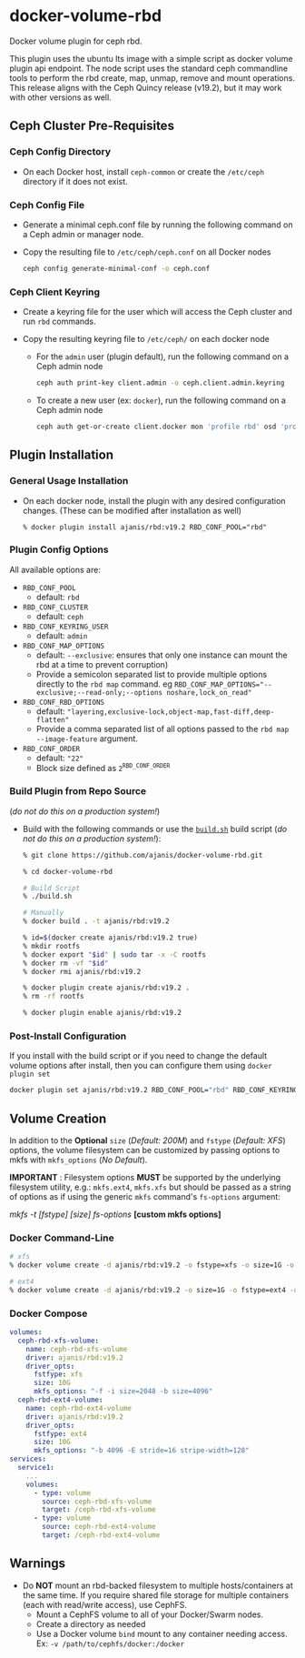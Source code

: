 # docker-volume-rbd
Docker volume plugin for ceph rbd.

This plugin uses the ubuntu lts image with a simple script as docker volume plugin api endpoint. The node script uses the standard ceph commandline tools to perform the rbd create, map, unmap, remove and mount operations. This release aligns with the Ceph Quincy release (v19.2), but it may work with other versions as well.

## Ceph Cluster Pre-Requisites

### Ceph Config Directory

- On each Docker host, install `ceph-common` or create the `/etc/ceph` directory if it does not exist.

### Ceph Config File

- Generate a minimal ceph.conf file by running the following command on a Ceph admin or manager node.
- Copy the resulting file to `/etc/ceph/ceph.conf` on all Docker nodes

  ```bash
  ceph config generate-minimal-conf -o ceph.conf
  ```
### Ceph Client Keyring

- Create a keyring file for the user which will access the Ceph cluster and run `rbd` commands.
- Copy the resulting keyring file to `/etc/ceph/` on each docker node

  - For the `admin` user (plugin default), run the following command on a Ceph admin node

    ```bash
    ceph auth print-key client.admin -o ceph.client.admin.keyring
    ```



  - To create a new user (ex: `docker`), run the following command on a Ceph admin node 

    ```bash
    ceph auth get-or-create client.docker mon 'profile rbd' osd 'profile rbd pool=rbd' -o ceph.client.docker.keyring
    ```


## Plugin Installation

### General Usage Installation

- On each docker node, install the plugin with any desired configuration changes. (These can be modified after installation as well)

  ```
  % docker plugin install ajanis/rbd:v19.2 RBD_CONF_POOL="rbd"
  ```
### Plugin Config Options
All available options are:

- `RBD_CONF_POOL`
  - default: `rbd`
- `RBD_CONF_CLUSTER`
  - default: `ceph`
- `RBD_CONF_KEYRING_USER`
  - default: `admin`
- `RBD_CONF_MAP_OPTIONS`
  - default: `--exclusive`: ensures that only one instance can mount the rbd at a time to prevent corruption)
  - Provide a semicolon separated list to provide multiple options directly to the `rbd map` command. eg `RBD_CONF_MAP_OPTIONS="--exclusive;--read-only;--options noshare,lock_on_read"`
- `RBD_CONF_RBD_OPTIONS`
  - default: `"layering,exclusive-lock,object-map,fast-diff,deep-flatten"`
  - Provide a comma separated list of all options passed to the `rbd map --image-feature` argument.
- `RBD_CONF_ORDER`
  - default: `"22"`
  - Block size defined as `2`<sup>`RBD_CONF_ORDER`</sup>

### Build Plugin from Repo Source

(_do not do this on a production system!_)

- Build with the following commands or use the [`build.sh`](./build.sh) build script (_do not do this on a production system!_):

  ```bash
  % git clone https://github.com/ajanis/docker-volume-rbd.git
  
  % cd docker-volume-rbd
  
  # Build Script
  % ./build.sh

  # Manually
  % docker build . -t ajanis/rbd:v19.2

  % id=$(docker create ajanis/rbd:v19.2 true)
  % mkdir rootfs
  % docker export "$id" | sudo tar -x -C rootfs
  % docker rm -vf "$id"
  % docker rmi ajanis/rbd:v19.2

  % docker plugin create ajanis/rbd:v19.2 .
  % rm -rf rootfs

  % docker plugin enable ajanis/rbd:v19.2
  ```

### Post-Install Configuration

If you install with the build script or if you need to change the default volume options after install, then you can configure them using `docker plugin set`

```bash
docker plugin set ajanis/rbd:v19.2 RBD_CONF_POOL="rbd" RBD_CONF_KEYRING_USER="swarm" RBD_CONF_CLUSTER="ceph" RBD_CONF_MAP_OPTIONS='--exclusive;--options=noshare'
```


## Volume Creation

In addition to the **Optional** `size` (_Default: 200M_) and `fstype` (_Default: XFS_) options, the volume filesystem can be customized by passing options to mkfs with `mkfs_options` (_No Default_).


**IMPORTANT** : Filesystem options **MUST** be supported by the underlying filesystem utility, e.g.: `mkfs.ext4`, `mkfs.xfs` but should be passed as a string of options as if using the generic `mkfs` command's `fs-options` argument:

*mkfs -t [fstype] [size] fs-options* **[custom mkfs options]**


### Docker Command-Line
```bash
# xfs
% docker volume create -d ajanis/rbd:v19.2 -o fstype=xfs -o size=1G -o mkfs_options='-f -i size=2048 -b size=4096' xfs-vol

# ext4
% docker volume create -d ajanis/rbd:v19.2 -o size=1G -o fstype=ext4 -o mkfs_options='-b 4096 -E stride=16 stripe-width=128' ext4-vol
```

### Docker Compose

```yaml
volumes:
  ceph-rbd-xfs-volume:
    name: ceph-rbd-xfs-volume
    driver: ajanis/rbd:v19.2
    driver_opts:
      fstfype: xfs
      size: 10G
      mkfs_options: "-f -i size=2048 -b size=4096"
  ceph-rbd-ext4-volume:
    name: ceph-rbd-ext4-volume
    driver: ajanis/rbd:v19.2
    driver_opts:
      fstfype: ext4
      size: 10G
      mkfs_options: "-b 4096 -E stride=16 stripe-width=128"
services:
  service1:
    ...
    volumes:
      - type: volume
        source: ceph-rbd-xfs-volume
        target: /ceph-rbd-xfs-volume
      - type: volume
        source: ceph-rbd-ext4-volume
        target: /ceph-rbd-ext4-volume
```
## Warnings

- Do **NOT** mount an rbd-backed filesystem to multiple hosts/containers at the same time.  If you require shared file storage for multiple containers (each with read/write access), use CephFS.
  - Mount a CephFS volume to all of your Docker/Swarm nodes.
  - Create a directory as needed
  - Use a Docker volume `bind` mount to any container needing access.  Ex: `-v /path/to/cephfs/docker:/docker`

